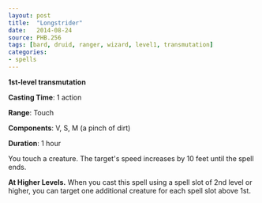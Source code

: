 ```yaml
---
layout: post
title:  "Longstrider"
date:   2014-08-24
source: PHB.256
tags: [bard, druid, ranger, wizard, level1, transmutation]
categories:
- spells
---
```


**1st-level transmutation**

**Casting Time**: 1 action

**Range**: Touch

**Components**: V, S, M (a pinch of dirt)

**Duration**: 1 hour

You touch a creature. The target's speed increases by 10 feet until the spell ends.

**At Higher Levels.** When you cast this spell using a spell slot of 2nd level or higher, you can target one additional creature for each spell slot above 1st.
